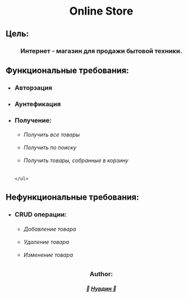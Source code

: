 <div align="center"> 
    <h1> 
        <span style="color:black"> Online Store </span> 
    </h1> 
</div>

<h2> <span style="color:black"> Цель: </span> </h2>
<h3> 
    <div align="center"> Интернет - магазин для продажи бытовой техники. </div> 
</h3>

<h2> <span style="color:black"> Функциональные требования: </span> </h2>
<div align="left"> 
    <ul> 
    <h3> <li> Авторзация </li> </h3>
    <h3> <li> Аунтефикация </li> </h3>
    <li> <h3> Получение: </h3>
        <ul> <h6>
                <li> Получить все товары </li> <br>
                <li> Получить по поиску </li> <br>
                <li> Получить товары, собранные в корзину </li>
        </h6> </ul>
    </li>
   
    </ul>
</div>

<h2> <span style="color:black"> Нефункциональные требования: </span> </h2>
<div align="left"> 
    <ul>
        <li> <h3> CRUD операции: </h3>
        <ul> <h6>
                <li> Добавление товара </li> <br>
                <li> Удаление товара </li> <br>
                <li> Изменение товара </li>
        </h6> </ul>
    </li>
    </ul>
</div>

<div align="center"> 
    <h3> Author: </h3> 
    <h5> 
            🖤 <a href="https://github.com/Smile-Bonchichi"> Нурдин </a> 🖤
    </h5> 
</div>
